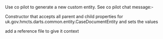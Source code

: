 Use co pilot to generate a new custom entity. See co pilot chat message:-

Constructor that accepts all parent and child properties for uk.gov.hmcts.darts.common.entity.CaseDocumentEntity and sets the values

add a reference file to give it context